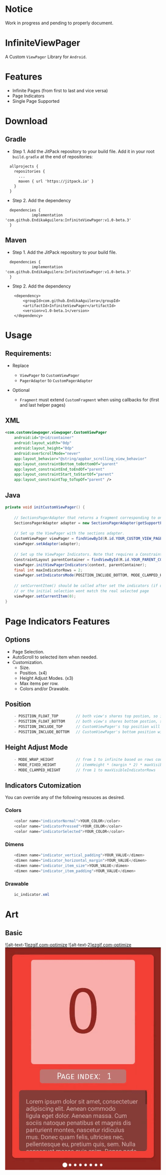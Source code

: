 # Notice
Work in progress and pending to properly document.

# InfiniteViewPager
A Custom `ViewPager` Library for `Android`.

# Features
  - Infinite Pages (from first to last and vice versa) 
  - Page Indicators
  - Single Page Supported
  
# Download

## Gradle

- Step 1. Add the JitPack repository to your build file. Add it in your root `build.gradle` at the end of repositories:
```
  allprojects {
    repositories {
      ...
      maven { url 'https://jitpack.io' }
    }
  }
```

- Step 2. Add the dependency
```
  dependencies {
            implementation 'com.github.EndikaAguilera:InfiniteViewPager:v1.0-beta.3'
  }
```

## Maven
- Step 1. Add the JitPack repository to your build file.
```
  dependencies {
            implementation 'com.github.EndikaAguilera:InfiniteViewPager:v1.0-beta.3'
  }
```
- Step 2. Add the dependency
```
	<dependency>
	    <groupId>com.github.EndikaAguilera</groupId>
	    <artifactId>InfiniteViewPager</artifactId>
	    <version>v1.0-beta.1</version>
	</dependency>
```

# Usage

## Requirements:

- Replace
	- `ViewPager` to `CustomViewPager`
	- `PagerAdapter` to `CustomPagerAdapter`
	
- Optional
	- `Fragment` must extend `CustomFragment` when using callbacks for (first and last helper pages)
    
## XML
```xml
<com.customviewpager.viewpager.CustomViewPager
    android:id="@+id/container"
    android:layout_width="0dp"
    android:layout_height="0dp"
    android:overScrollMode="never"
    app:layout_behavior="@string/appbar_scrolling_view_behavior"
    app:layout_constraintBottom_toBottomOf="parent"
    app:layout_constraintEnd_toEndOf="parent"
    app:layout_constraintStart_toStartOf="parent"
    app:layout_constraintTop_toTopOf="parent" />
```
## Java
```java
private void initCustomViewPager() {

    // SectionsPagerAdapter that returns a fragment corresponding to one of the pages
    SectionsPagerAdapter adapter = new SectionsPagerAdapter(getSupportFragmentManager(), YOUR_DATA);

    // Set up the ViewPager with the sections adapter.
    CustomViewPager viewPager = findViewById(R.id.YOUR_CUSTOM_VIEW_PAGER_ID);
    viewPager.setAdapter(adapter);

    // Set up the ViewPager Indicators. Note that requires a ConstraintLayout as parent.
    ConstraintLayout parentContainer = findViewById(R.id.YOUR_PARENT_CONSTRAINT_LAYOUT);
    viewPager.initViewPagerIndicators(context, parentContainer);
    final int maxIndicatorRows = 2;
    viewPager.setIndicatorsMode(POSITION_INCLUDE_BOTTOM, MODE_CLAMPED_HEIGHT, maxIndicatorRows);  // optional

    // setCurrentItem() should be called after set the indicators (if using them),
    // or the initial selection wont match the real selected page
    viewPager.setCurrentItem(0);
}
```

# Page Indicators Features
## Options
  - Page Selection.
  - AutoScroll to selected item when needed.
  - Customization. 
    - Size.
    - Position. (x4)
    - Height Adjust Modes. (x3)
    - Max items per row.
    - Colors and/or Drawable.

## Position
```java
    - POSITION_FLOAT_TOP        // both view's shares top postion, so indicators are 'inside' the CustomViewPager
    - POSITION_FLOAT_BOTTOM     // both view's shares bottom postion, so indicators are 'inside' the CustomViewPager
    - POSITION_INCLUDE_TOP      // CustomViewPager's top position will be connected to indicators bottom position 
    - POSITION_INCLUDE_BOTTOM   // CustomViewPager's bottom position will be connected to indicators top position
 ```
 
## Height Adjust Mode 
```java
    - MODE_WRAP_HEIGHT          // from 1 to infinite based on rows count
    - MODE_FIXED_HEIGHT         // itemHeight * (margin * 2) * maxVisibleIndicatorRows
    - MODE_CLAMPED_HEIGHT       // from 1 to maxVisibleIndicatorRows
```

## Indicators Cutomization
You can override any of the following resouces as desired.

### Colors
```java
    <color name="indicatorNormal">YOUR_COLOR</color>
    <color name="indicatorPressed">YOUR_COLOR</color>
    <color name="indicatorSelected">YOUR_COLOR</color>
```

### Dimens
```java
    <dimen name="indicator_vertical_padding">YOUR_VALUE</dimen>
    <dimen name="indicator_horizontal_margin">YOUR_VALUE</dimen>
    <dimen name="indicator_item_size">YOUR_VALUE</dimen>
    <dimen name="indicator_item_padding">YOUR_VALUE</dimen>
```

### Drawable
```java
    ic_indicator.xml
```


# Art

## Basic
![alt-text-1][ezgif com-optimize](https://raw.githubusercontent.com/EndikaAguilera/MyReposAssets/master/infinite_view_pager/basic.gif)
![alt-text-2][ezgif com-optimize](https://raw.githubusercontent.com/EndikaAguilera/MyReposAssets/master/infinite_view_pager/indicators.gif)
![ezgif com-optimize](https://raw.githubusercontent.com/EndikaAguilera/MyReposAssets/master/infinite_view_pager/scroll.gif)
